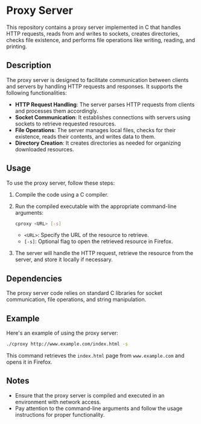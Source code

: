 # Proxy Server 

This repository contains a proxy server implemented in C that handles HTTP requests, reads from and writes to sockets, creates directories, checks file existence, and performs file operations like writing, reading, and printing.

## Description

The proxy server is designed to facilitate communication between clients and servers by handling HTTP requests and responses. It supports the following functionalities:

- **HTTP Request Handling**: The server parses HTTP requests from clients and processes them accordingly.
- **Socket Communication**: It establishes connections with servers using sockets to retrieve requested resources.
- **File Operations**: The server manages local files, checks for their existence, reads their contents, and writes data to them.
- **Directory Creation**: It creates directories as needed for organizing downloaded resources.

## Usage

To use the proxy server, follow these steps:

1. Compile the code using a C compiler.
2. Run the compiled executable with the appropriate command-line arguments:

   ```bash
   cproxy <URL> [-s]
   ```

   - `<URL>`: Specify the URL of the resource to retrieve.
   - `[-s]`: Optional flag to open the retrieved resource in Firefox.

3. The server will handle the HTTP request, retrieve the resource from the server, and store it locally if necessary.

## Dependencies

The proxy server code relies on standard C libraries for socket communication, file operations, and string manipulation.

## Example

Here's an example of using the proxy server:

```bash
./cproxy http://www.example.com/index.html -s
```

This command retrieves the `index.html` page from `www.example.com` and opens it in Firefox.

## Notes

- Ensure that the proxy server is compiled and executed in an environment with network access.
- Pay attention to the command-line arguments and follow the usage instructions for proper functionality.
